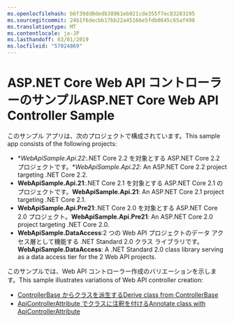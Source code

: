 ```yaml
---
ms.openlocfilehash: b6f39dd0dedb38961eb021cde355f7ec83283195
ms.sourcegitcommit: 24b1f6decbb17bb22a45166e5fdb0845c65af498
ms.translationtype: MT
ms.contentlocale: ja-JP
ms.lasthandoff: 03/01/2019
ms.locfileid: "57024869"
---
```

# <a name="aspnet-core-web-api-controller-sample"></a><span data-ttu-id="7ebaf-101">ASP.NET Core Web API コントローラーのサンプル</span><span class="sxs-lookup"><span data-stu-id="7ebaf-101">ASP.NET Core Web API Controller Sample</span></span>

<span data-ttu-id="7ebaf-102">このサンプル アプリは、次のプロジェクトで構成されています。</span><span class="sxs-lookup"><span data-stu-id="7ebaf-102">This sample app consists of the following projects:</span></span>

- <span data-ttu-id="7ebaf-103">\**WebApiSample.Api.22*:.NET Core 2.2 を対象とする ASP.NET Core 2.2 プロジェクトです。</span><span class="sxs-lookup"><span data-stu-id="7ebaf-103">\**WebApiSample.Api.22*: An ASP.NET Core 2.2 project targeting .NET Core 2.2.</span></span>
- <span data-ttu-id="7ebaf-104">**WebApiSample.Api.21**:.NET Core 2.1 を対象とする ASP.NET Core 2.1 のプロジェクトです。</span><span class="sxs-lookup"><span data-stu-id="7ebaf-104">**WebApiSample.Api.21**: An ASP.NET Core 2.1 project targeting .NET Core 2.1.</span></span>
- <span data-ttu-id="7ebaf-105">**WebApiSample.Api.Pre21**:.NET Core 2.0 を対象とする ASP.NET Core 2.0 プロジェクト。</span><span class="sxs-lookup"><span data-stu-id="7ebaf-105">**WebApiSample.Api.Pre21**: An ASP.NET Core 2.0 project targeting .NET Core 2.0.</span></span>
- <span data-ttu-id="7ebaf-106">**WebApiSample.DataAccess**:2 つの Web API プロジェクトのデータ アクセス層として機能する .NET Standard 2.0 クラス ライブラリです。</span><span class="sxs-lookup"><span data-stu-id="7ebaf-106">**WebApiSample.DataAccess**: A .NET Standard 2.0 class library serving as a data access tier for the 2 Web API projects.</span></span>

<span data-ttu-id="7ebaf-107">このサンプルでは、Web API コントローラー作成のバリエーションを示します。</span><span class="sxs-lookup"><span data-stu-id="7ebaf-107">This sample illustrates variations of Web API controller creation:</span></span>

- [<span data-ttu-id="7ebaf-108">ControllerBase からクラスを派生する</span><span class="sxs-lookup"><span data-stu-id="7ebaf-108">Derive class from ControllerBase</span></span>](https://docs.microsoft.com/aspnet/core/web-api#derive-class-from-controllerbase)
- [<span data-ttu-id="7ebaf-109">ApiControllerAttribute でクラスに注釈を付ける</span><span class="sxs-lookup"><span data-stu-id="7ebaf-109">Annotate class with ApiControllerAttribute</span></span>](https://docs.microsoft.com/aspnet/core/web-api#annotate-class-with-apicontrollerattribute)
